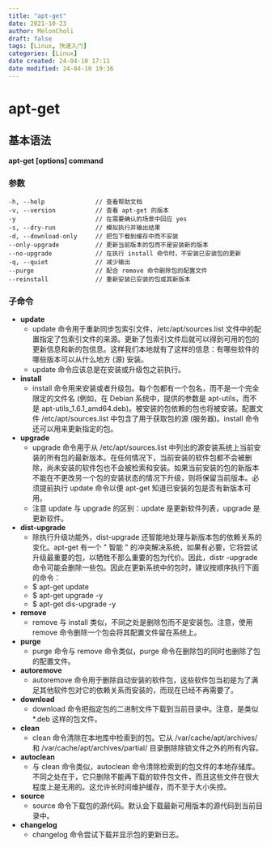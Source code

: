```yaml
---
title: "apt-get"
date: 2021-10-23
author: MelonCholi
draft: false
tags: [Linux, 快速入门]
categories: [Linux]
date created: 24-04-10 17:11
date modified: 24-04-10 19:36
---
```


# apt-get

## 基本语法

**apt-get [options] command**

### 参数

```shell
-h, --help              // 查看帮助文档
-v, --version           // 查看 apt-get 的版本
-y                      // 在需要确认的场景中回应 yes
-s, --dry-run           // 模拟执行并输出结果
-d, --download-only     // 把包下载到缓存中而不安装
--only-upgrade          // 更新当前版本的包而不是安装新的版本
--no-upgrade            // 在执行 install 命令时，不安装已安装包的更新
-q, --quiet             // 减少输出
--purge                 // 配合 remove 命令删除包的配置文件
--reinstall             // 重新安装已安装的包或其新版本
```

### 子命令

- **update**
	- update 命令用于重新同步包索引文件，/etc/apt/sources.list 文件中的配置指定了包索引文件的来源。更新了包索引文件后就可以得到可用的包的更新信息和新的包信息。这样我们本地就有了这样的信息：有哪些软件的哪些版本可以从什么地方 (源) 安装。
	- update 命令应该总是在安装或升级包之前执行。
- **install**
	- install 命令用来安装或者升级包。每个包都有一个包名，而不是一个完全限定的文件名 (例如，在 Debian 系统中，提供的参数是 apt-utils，而不是 apt-utils_1.6.1_amd64.deb)。被安装的包依赖的包也将被安装。配置文件 /etc/apt/sources.list 中包含了用于获取包的源 (服务器)。install 命令还可以用来更新指定的包。
- **upgrade**
	- upgrade 命令用于从 /etc/apt/sources.list 中列出的源安装系统上当前安装的所有包的最新版本。在任何情况下，当前安装的软件包都不会被删除，尚未安装的软件包也不会被检索和安装。如果当前安装的包的新版本不能在不更改另一个包的安装状态的情况下升级，则将保留当前版本。必须提前执行 update 命令以便 apt-get 知道已安装的包是否有新版本可用。
	- 注意 update 与 upgrade 的区别：update 是更新软件列表，upgrade 是更新软件。
- **dist-upgrade**
	- 除执行升级功能外，dist-upgrade 还智能地处理与新版本包的依赖关系的变化。apt-get 有一个 " 智能 " 的冲突解决系统，如果有必要，它将尝试升级最重要的包，以牺牲不那么重要的包为代价。因此，distr -upgrade 命令可能会删除一些包。因此在更新系统中的包时，建议按顺序执行下面的命令：
	- $ apt-get update
	- $ apt-get upgrade -y
	- $ apt-get dis-upgrade -y
- **remove**
	- remove 与 install 类似，不同之处是删除包而不是安装包。注意，使用 remove 命令删除一个包会将其配置文件留在系统上。
- **purge**
	- purge 命令与 remove 命令类似，purge 命令在删除包的同时也删除了包的配置文件。
- **autoremove**
	- autoremove 命令用于删除自动安装的软件包，这些软件包当初是为了满足其他软件包对它的依赖关系而安装的，而现在已经不再需要了。
- **download**
	- download 命令把指定包的二进制文件下载到当前目录中。注意，是类似 *.deb 这样的包文件。
- **clean**
	- clean 命令清除在本地库中检索到的包。它从 /var/cache/apt/archives/ 和 /var/cache/apt/archives/partial/ 目录删除除锁文件之外的所有内容。
- **autoclean**
	- 与 clean 命令类似，autoclean 命令清除检索到的包文件的本地存储库。不同之处在于，它只删除不能再下载的软件包文件，而且这些文件在很大程度上是无用的。这允许长时间维护缓存，而不至于大小失控。
- **source**
	- source 命令下载包的源代码。默认会下载最新可用版本的源代码到当前目录中。
- **changelog**
	- changelog 命令尝试下载并显示包的更新日志。
